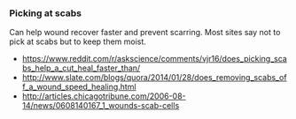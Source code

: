 ### Picking at scabs

Can help wound recover faster and prevent scarring. Most sites say not to pick at scabs but to keep them moist.

* https://www.reddit.com/r/askscience/comments/vjr16/does_picking_scabs_help_a_cut_heal_faster_than/
* http://www.slate.com/blogs/quora/2014/01/28/does_removing_scabs_off_a_wound_speed_healing.html
* http://articles.chicagotribune.com/2006-08-14/news/0608140167_1_wounds-scab-cells